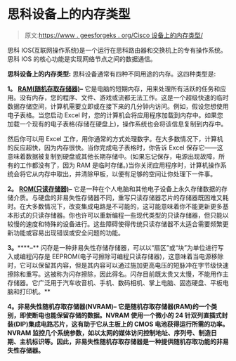 # 思科设备上的内存类型

> 原文:[https://www . geesforgeks . org/Cisco 设备上的内存类型/](https://www.geeksforgeeks.org/types-of-memory-on-a-cisco-device/)

思科 IOS(互联网操作系统)是一个运行在思科路由器和交换机上的专有操作系统。思科 IOS 的核心功能是实现网络节点之间的数据通信。

**思科设备上的内存类型:**
思科设备通常有四种不同用途的内存。这四种类型是:

**1。** [**RAM(随机存取存储器)**](https://www.geeksforgeeks.org/different-types-ram-random-access-memory/)**–**
它是电脑的短期内存，用来处理所有活跃的任务和应用。没有内存，您的程序、文件、游戏或流都无法工作。这是一个超级快速的临时数据存储空间，计算机需要立即或在接下来的几分钟内访问。例如，假设您想使用电子表格。当您启动 Excel 时，您的计算机会将应用程序加载到内存中。如果您加载一个现有的电子表格(存储在硬盘上)，操作系统也会将该信息复制到内存中。

然后你可以用 Excel 工作，用你通常的方式处理数字。在大多数情况下，计算机的反应超快，因为内存很快。当你完成电子表格时，你告诉 Excel 保存它——这意味着数据被复制到硬盘或其他长期存储中。(如果忘记保存，电源出现故障，所有的工作都没有了，因为 RAM 是临时存储。)当你关闭应用程序时，计算机操作系统会将它从内存中取出，并清除甲板，以便有足够的空间让你处理下一件事。

**2。** [**ROM(只读存储器)**](https://www.geeksforgeeks.org/read-only-memory-rom/)**–**
它是一种在个人电脑和其他电子设备上永久存储数据的存储介质。与硬盘的非易失性存储器不同，重写只读存储器芯片的存储器既困难又耗时。在大多数情况下，改变集成电路是不可能的，这可能意味着你不能更新更多基本形式的只读存储器。你也许可以重新编程一些现代类型的只读存储器，但只能以较慢的速度和特殊的设备进行。这些障碍使得传统只读存储器不太适合需要频繁更新功能或容易出现错误或安全问题的功能。

**3。**[](https://www.geeksforgeeks.org/advantages-and-disadvantages-of-flash-memory/)****–**
闪存是一种非易失性存储存储器，可以以“扇区”或“块”为单位进行写入或编程闪存是 EEPROM(电子可擦除可编程只读存储器)，这意味着当电源移除时，它可以保留其内容，但是其内容可以通过施加更高电压的短脉冲在字节级快速擦除和重写。这被称为闪存擦除，因此得名。闪存目前既太贵又太慢，不能用作主存储器。它广泛用于汽车收音机、手机、数码相机、掌上电脑、固态硬盘、平板电脑和打印机。**

****4。非易失性随机存取存储器(NVRAM)–**
它是随机存取存储器(RAM)的一个类别，即使断电也能保留存储的数据。NVRAM 使用一个微小的 24 针双列直插式封装(DIP)集成电路芯片，这有助于它从主板上的 CMOS 电池获得运行所需的功率。NVRAM 监控几个系统参数，如以太网的媒体访问控制地址、序列号、制造日期、主机标识等。因此，非易失性随机存取存储器是一种提供随机存取功能的非易失性存储器。**